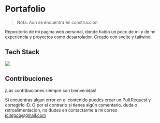 # Portafolio

> Nota: Aun se encuentra en construccion

Repositorio de mi pagina web personal, donde hablo un poco de mi y de mi experiencia y proyectos como desarrolador. Creado con svelte y tailwind.

## Tech Stack

<img src="https://skillicons.dev/icons?i=svelte,ts,js,html,css,sass,tailwind&theme=dark" />

## Contribuciones

¡Las contribuciones siempre son bienvenidas!

Si encuentras algun error en el contenido puedes crear un Pull Request y corregirlo :D. O por el contrario si tienes algún comentario, duda o retroalimentacion, no dudes en contactarme a mi correo jclargob@gmail.com
